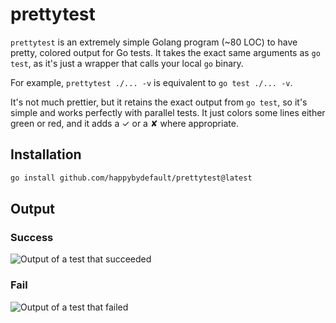 # prettytest

`prettytest` is an extremely simple Golang program (~80 LOC) to have pretty, colored output for Go tests. It takes the
exact same arguments as `go test`, as it's just a wrapper that calls your local `go` binary.

For example, `prettytest ./... -v` is equivalent to `go test ./... -v`.

It's not much prettier, but it retains the exact output from `go test`, so it's simple and works perfectly with parallel
tests. It just colors some lines either green or red, and it adds a ✓ or a ✘ where appropriate.

## Installation

```sh
go install github.com/happybydefault/prettytest@latest
```

## Output

### Success

![Output of a test that succeeded](assets/success.png "Output of a test that succeeded")

### Fail

![Output of a test that failed](assets/fail.png "Output of a test that failed")

